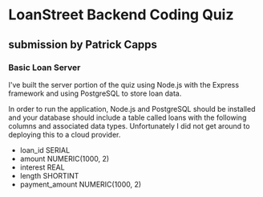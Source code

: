 # LoanStreet Backend Coding Quiz
## submission by Patrick Capps
### Basic Loan Server
I've built the server portion of the quiz using Node.js with the Express framework and using PostgreSQL to store loan data.

In order to run the application, Node.js and PostgreSQL should be installed and your database should include a table called loans with the following columns and associated data types. Unfortunately I did not get around to deploying this to a cloud provider.
- loan_id SERIAL
- amount NUMERIC(1000, 2)
- interest REAL
- length SHORTINT
- payment_amount NUMERIC(1000, 2)